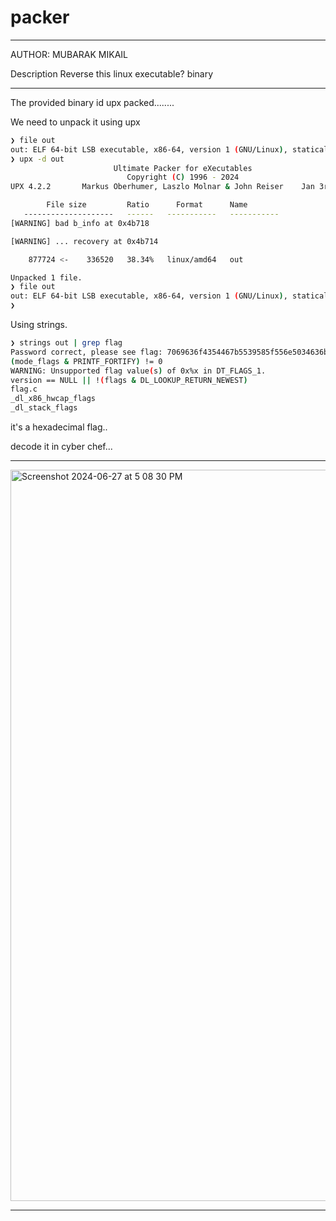 # packer

---
AUTHOR: MUBARAK MIKAIL

Description
Reverse this linux executable?
binary

---


The provided binary id upx packed........

We need to unpack it using upx

```bash
❯ file out
out: ELF 64-bit LSB executable, x86-64, version 1 (GNU/Linux), statically linked, no section header
❯ upx -d out
                       Ultimate Packer for eXecutables
                          Copyright (C) 1996 - 2024
UPX 4.2.2       Markus Oberhumer, Laszlo Molnar & John Reiser    Jan 3rd 2024

        File size         Ratio      Format      Name
   --------------------   ------   -----------   -----------
[WARNING] bad b_info at 0x4b718

[WARNING] ... recovery at 0x4b714

    877724 <-    336520   38.34%   linux/amd64   out

Unpacked 1 file.
❯ file out
out: ELF 64-bit LSB executable, x86-64, version 1 (GNU/Linux), statically linked, BuildID[sha1]=2e06e54daad34a6d4b0c7ef71b3e1ce17ffbf6db, for GNU/Linux 3.2.0, not stripped
❯
```

Using strings.

```bash
❯ strings out | grep flag
Password correct, please see flag: 7069636f4354467b5539585f556e5034636b314e365f42316e34526933535f65313930633366337d
(mode_flags & PRINTF_FORTIFY) != 0
WARNING: Unsupported flag value(s) of 0x%x in DT_FLAGS_1.
version == NULL || !(flags & DL_LOOKUP_RETURN_NEWEST)
flag.c
_dl_x86_hwcap_flags
_dl_stack_flags
```

it's a hexadecimal flag..

decode it in cyber chef...

---

<img width="1170" alt="Screenshot 2024-06-27 at 5 08 30 PM" src="https://github.com/Lynk4/PicoCTF/assets/44930131/585dabab-068d-4d34-8610-23bac8501dc6">


---



